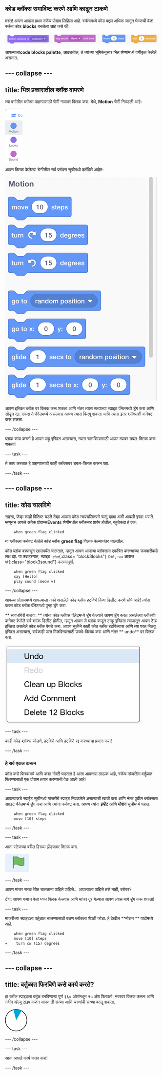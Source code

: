 ## कोड ब्लॉक्स समाविष्ट करणे आणि काढून टाकणे

मस्त! आपण आपला प्रथम स्क्रॅच प्रोग्राम लिहिला आहे. स्क्रॅचमध्ये कोड बद्दल अधिक जाणून घेण्याची वेळ! स्क्रॅच कोड **blocks** बनलेला आहे जसे की:

![](images/code1.png)

आपल्याला**code blocks palette**, आढळतील, ते त्यांच्या भूमिकेनुसार भिन्न श्रेण्यांमध्ये वर्गीकृत केलेले असतात.

## \--- collapse \---

## title: भिन्न प्रकारातील ब्लॉक वापरणे

त्या वर्गातील ब्लॉक्स पाहण्यासाठी श्रेणी नावावर क्लिक करा. येथे, **Motion** श्रेणी निवडली आहे:

![](images/code2a.png)

आपण क्लिक केलेल्या श्रेणीतील सर्व ब्लॉक्स सूचीमध्ये दर्शविले आहेत:

![](images/code2b.png)

आपण इच्छित ब्लॉक वर क्लिक करू शकता आणि नंतर त्यास सध्याच्या स्प्राइट पॅनेलमध्ये ड्रॅग करा आणि सोडून द्या. एकदा ते पॅनेलमध्ये असल्यास आपण त्यास फिरवू शकता आणि त्यास इतर ब्लॉक्सशी कनेक्ट करू शकता.

\--- /collapse \---

ब्लॉक काय करतो हे आपण पाहू इच्छित असल्यास, त्यास चालविण्यासाठी आपण त्यावर डबल-क्लिक करू शकता!

\--- task \---

ते काय करतात हे पाहण्यासाठी काही ब्लॉक्सवर डबल-क्लिक करून पहा.

\--- /task \---

## \--- collapse \---

## title: कोड चालविणे

सहसा, जेव्हा काही विशिष्ट घडते तेव्हा आपला कोड स्वयंचलितपणे चालू व्हावा अशी आपली इच्छा असते. म्हणूनच आपले अनेक प्रोग्राम्स**Events** श्रेणीमधील ब्लॉकसह प्रारंभ होतील, बहुतेकदा हे एक:

```blocks3
    when green flag clicked
```

या ब्लॉकला कनेक्ट केलेले कोड ब्लॉक **green flag** क्लिक केल्यानंतर चालतील.

कोड ब्लॉक वरपासून खालपर्यंत चालतात, म्हणून आपण आपल्या ब्लॉक्सला एकत्रित करण्याच्या क्रमवारीकडे लक्ष द्या. या उदाहरणात, स्प्राइट `म्हणेल`{:class= "block3looks"} `हॅलो!`, `म्याव` आवाज` प्ले`{:class="block3sound"} करण्यापूर्वी.

```blocks3
    when green flag clicked
    say [Hello]
    play sound [meow v]
```

\--- /collapse \---

आपल्या प्रोग्राममध्ये आपल्याला नको असलेले कोड ब्लॉक हटविणे किंवा डिलीट करणे सोपे आहे! त्यांना फक्त कोड ब्लॉक पॅलेटमध्ये पुन्हा ड्रॅग करा.

** सावधगिरी बाळगा: ** त्यांना कोड ब्लॉक्स पॅलेटमध्ये ड्रॅग केल्याने आपण ड्रॅग करत असलेल्या ब्लॉकशी कनेक्ट केलेले सर्व ब्लॉक डिलीट होतील, म्हणून आपण जे ब्लॉक काढून टाकू इच्छिता त्यापासून आपण ठेऊ इच्छित असलेले कोड ब्लॉक वेगळे करा. आपण चुकीने काही कोड ब्लॉक हटविल्यास आणि त्या परत मिळवू इच्छित असल्यास, सर्वकाही परत मिळविण्यासाठी उजवे-क्लिक करा आणि नंतर ** undo** वर क्लिक करा.

![](images/code6.png)

\--- task \---

काही कोड ब्लॉक्स जोडणे, हटविणे आणि हटविणे रद्द करण्याचा प्रयत्न करा!

\--- /task \---

### हे सर्व एकत्र करून

कोड कसे फिरवायचे आणि कशा गोष्टी घडतात हे आता आपणास ठाऊक आहे, स्क्रॅच मांजरीला वर्तुळात फिरण्यासाठी एक प्रोग्राम तयार करण्याची वेळ आली आहे!

\--- task \---

आपल्याकडे स्प्राईट सूचीमध्ये मांजरीचे स्प्राइट निवडलेले असल्याची खात्री करा आणि नंतर पुढील ब्लॉक्सला स्प्राइट पॅनेलमध्ये ड्रॅग करा आणि त्यांना कनेक्ट करा. आपण त्यांना **इव्हेंट** आणि **मोशन** सूचीमध्ये पहाल.

```blocks3
    when green flag clicked
    move [10] steps
```

\--- /task \---

\--- task \---

आता स्टेजच्या वरील हिरव्या झेंड्यावर क्लिक करा.

![](images/code7.png)

\--- /task \---

आपण मांजर सरळ रेषेत चालताना पाहिले पाहिजे... आपल्याला पाहिजे तसे नाही, बरोबर?

टीप: आपण बर्‍याच वेळा ध्वज क्लिक केल्यास आणि मांजर दूर गेल्यास आपण त्यास मागे ड्रॅग करू शकता!

\--- task \---

मांजरीच्या स्प्राइटला वर्तुळात चालण्यासाठी वळण ब्लॉकला शेवटी जोडा. हे देखील **मोशन ** यादीमध्ये आहे.

```blocks3
    when green flag clicked
    move [10] steps
+    turn cw (15) degrees
```

\--- /task \---

## \--- collapse \---

## title: वर्तुळात फिरविणे कसे कार्य करते?

हा ब्लॉक स्प्राइटला वर्तुळ बनविणार्‍या पूर्ण ३६० अंशांमधून १५ अंश फिरवतो. नंबरवर क्लिक करून आणि नवीन व्हॅल्यू टाइप करुन आपण ती संख्या आणि चरणांची संख्या बदलू शकता.

![](images/code9.png)

\--- /collapse \---

\--- task \---

आता आपले कार्य जतन करा!

\--- /task \---